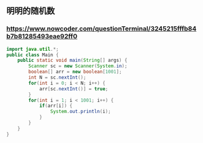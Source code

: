 ## 明明的随机数
### https://www.nowcoder.com/questionTerminal/3245215fffb84b7b81285493eae92ff0
```java
import java.util.*;
public class Main {
    public static void main(String[] args) {
        Scanner sc = new Scanner(System.in);
        boolean[] arr = new boolean[1001];
        int N = sc.nextInt();
        for(int i = 0; i < N; i++) {
            arr[sc.nextInt()] = true;
        }
        for(int i = 1; i < 1001; i++) {
            if(arr[i]) {
                System.out.println(i);
            }
        }
    }
}
```
